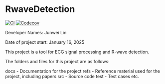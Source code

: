 # RwaveDetection

[![CI](https://github.com/Lychee-acaca/CAS741/actions/workflows/ci.yml/badge.svg)](https://github.com/Lychee-acaca/CAS741/actions/workflows/ci.yml)
[![Codecov](https://codecov.io/gh/Lychee-acaca/CAS741/branch/main/graph/badge.svg)](https://app.codecov.io/gh/Lychee-acaca/CAS741)

Developer Names: Junwei Lin

Date of project start: January 16, 2025

This project is a tool for ECG signal processing and R-wave detection.

The folders and files for this project are as follows:

docs - Documentation for the project
refs - Reference material used for the project, including papers
src - Source code
test - Test cases
etc.
